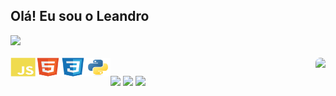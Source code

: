 ## Olá! Eu sou o Leandro

<div align="left">
  <a href="https://github.com/lpparanhos">
  <img height="180em" src="https://github-readme-stats.vercel.app/api?username=lpparanhos&show_icons=true&theme=white&include_all_commits=true&count_private=true"/>
</div>
<div style="display: inline_block"><br>
  <img align="left" height="30" width="40" src="https://raw.githubusercontent.com/devicons/devicon/master/icons/javascript/javascript-plain.svg">
  <img align="left" height="30" width="40" src="https://raw.githubusercontent.com/devicons/devicon/master/icons/html5/html5-original.svg">
  <img align="left" height="30" width="40" src="https://raw.githubusercontent.com/devicons/devicon/master/icons/css3/css3-original.svg">
  <img align="left" height="30" width="40" src="https://raw.githubusercontent.com/devicons/devicon/master/icons/python/python-original.svg">
  <img align="right" height="96" style="border-radius:50px;" src="https://cdn.discordapp.com/attachments/907063654049005632/907063711523553340/1636330904.57922_745.png">
</div>

##
  
<div> 
  <a href="https://www.linkedin.com/in/leandro-pantoja-paranhos-620986203/" target="_blank"><img src="https://img.shields.io/badge/-LinkedIn-%230077B5?style=for-the-badge&logo=linkedin&logoColor=white" target="_blank"></a> 
  <a href = "mailto:paranhos.pan@gmail.com"><img src="https://img.shields.io/badge/-Gmail-%23333?style=for-the-badge&logo=gmail&logoColor=white" target="_blank"></a>
  <a href="https://instagram.com/leandroparanhos/" target="_blank"><img src="https://img.shields.io/badge/-Instagram-%23E4405F?style=for-the-badge&logo=instagram&logoColor=white" target="_blank"></a>
 
</div>
